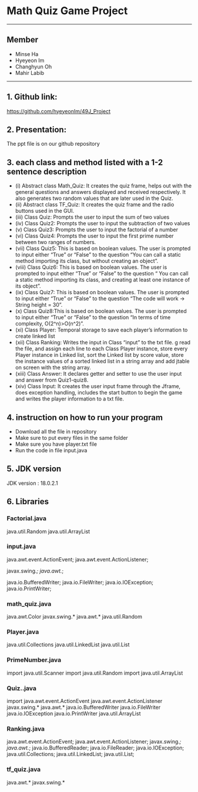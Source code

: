 # Math Quiz Game Project
---
## Member
- Minse Ha
- Hyeyeon Im
- Changhyun Oh
- Mahir Labib
---
## 1. Github link: 
https://github.com/hyeyeonIm/49J_Project



## 2. Presentation:
The ppt file is on our  github repository

## 3. each class and method listed with a 1-2 sentence description
- (i) Abstract class Math_Quiz: It creates the quiz frame, helps out with the general questions and answers displayed and received respectively. It also generates two random values that are later used in the Quiz. 
- (ii) Abstract class TF_Quiz: It creates the quiz frame and the radio buttons used in the GUI. 
- (iii) Class Quiz: Prompts the user to input the sum of two values
- (iv) Class Quiz2: Prompts the user to input the subtraction of two values
- (v) Class Quiz3: Prompts the user to input the factorial of a number
- (vi) Class Quiz4: Prompts the user to input the first prime number between two ranges of numbers. 
- (vii) Class Quiz5: This is based on boolean values. The user is prompted to input either “True” or “False” to the question “You can call a static method importing its class, but without creating an object”.
- (viii) Class Quiz6: This is based on boolean values. The user is prompted to input either “True” or “False” to the question “ You can call a static method importing its class, and creating at least one instance of its object”.
- (ix) Class Quiz7: This is based on boolean values. The user is prompted to input either “True” or “False” to the question “The code will work → String height = 30”.
- (x) Class Quiz8:This is based on boolean values. The user is prompted to input either “True” or “False” to the question “In terms of time complexity, O(2^n)>O(n^2)”. 
- (xi) Class Player: Temporal storage to save each player’s information to create linked list
- (xii) Class Ranking: Writes the input in Class “input” to the txt file. g read the file, and assign each line to each Class Player instance, store every Player instance in Linked list, sort the Linked list by score value, store the instance values of a sorted linked list in a string array and add jtable on screen with the string array. 
- (xiii) Class Answer: It declares getter and setter to use the user input and answer from  Quiz1-quiz8. 
- (xiv) Class Input: It creates the user input frame through the Jframe, does exception handling, includes the start button to begin the game and writes the player information to a txt file. 

## 4. instruction on how to run your program
- Download all the file in repository
- Make sure to put every files in the same folder
- Make sure you have player.txt file
- Run the code in file input.java 



## 5. JDK version
JDK version : 18.0.2.1


## 6. Libraries

### Factorial.java
java.util.Random
java.util.ArrayList


### input.java
java.awt.event.ActionEvent;
java.awt.event.ActionListener;


javax.swing.*;
java.awt.*;


java.io.BufferedWriter;
java.io.FileWriter;
java.io.IOException;
java.io.PrintWriter;


### math_quiz.java
 java.awt.Color
javax.swing.*
java.awt.*
java.util.Random

### Player.java
java.util.Collections
java.util.LinkedList
java.util.List

### PrimeNumber.java
import java.util.Scanner
import java.util.Random
import java.util.ArrayList

### Quiz..java
import java.awt.event.ActionEvent
java.awt.event.ActionListener
javax.swing.*
java.awt.*
java.io.BufferedWriter
java.io.FileWriter
java.io.IOException
java.io.PrintWriter
java.util.ArrayList

### Ranking.java
java.awt.event.ActionEvent;
java.awt.event.ActionListener;
 javax.swing.*;
java.awt.*;
java.io.BufferedReader;
java.io.FileReader;
java.io.IOException;
java.util.Collections;
java.util.LinkedList;
java.util.List;

### tf_quiz.java
java.awt.*
javax.swing.*

